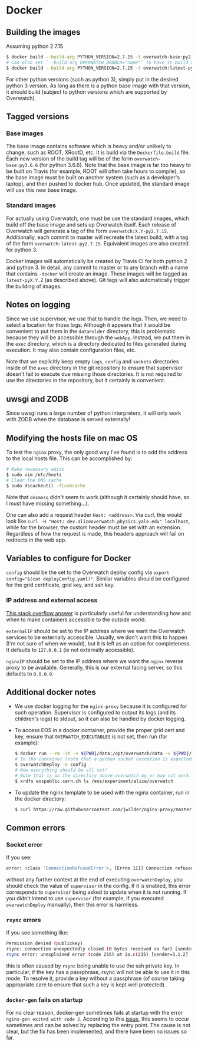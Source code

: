 # Docker

## Building the images

Assuming python 2.7.15

```bash
$ docker build --build-arg PYTHON_VERSION=2.7.15 -t overwatch-base:py2.7.15 -f Dockerfile.build .
# Can also set `--build-arg OVERWATCH_BRANCH="name"` to have it build a particlar branch in the container.
$ docker build --build-arg PYTHON_VERSION=2.7.15 -t overwatch:latest-py2.7.15 -f Dockerfile .
```

For other python versions (such as python 3), simply put in the desired python 3 version. As long as there is
a python base image with that version, it should build (subject to python versions which are supported by
Overwatch).

## Tagged versions

### Base images

The base image contains software which is heavy and/or unlikely to change, such as ROOT, XRootD, etc. It is
build via the `Dockerfile.build` file. Each new version of the build tag will be of the form
`overwatch-base:py3.6.6` (for python 3.6.6). Note that the base image is far too heavy to be built on Travis
(for example, ROOT will often take hours to compile), so the base image must be built on another system (such
as a developer's laptop), and then pushed to docker hub. Once updated, the standard image will use this new
base image.

### Standard images

For actually using Overwatch, one must be use the standard images, which build off the base image and sets up
Overwatch itself. Each release of Overwatch will generate a tag of the form `overwatch:X.Y-py2.7.15`.
Additionally, each commit to master will recreate the latest build, with a tag of the form
`overwatch:latest-py2.7.15`. Equivalent images are also created for python 3.

Docker images will automatically be created by Travis CI for both python 2 and python 3. In detail, any commit
to master or to any branch with a name that contains `-docker` will create an image. These images will be
tagged as `latest-pyX.Y.Z` (as described above). Git tags will also automatically trigger the building of
images.

## Notes on logging

Since we use supervisor, we use that to handle the logs. Then, we need to select a location for those logs.
Although it appears that it would be convenient to put them in the `dataFolder` directory, this is problematic
because they will be accessible through the `webApp`. Instead, we put them in the `exec` directory, which is a
directory dedicated to files generated during execution. It may also contain configuration files, etc.

Note that we explicitly keep empty `logs`, `config` and `sockets` directories inside of the `exec` directory
in the git repository to ensure that supervisor doesn't fail to execute due missing those directories. It is
not required to use the directories in the repository, but it certainly is convenient.

## uwsgi and ZODB

Since uwsgi runs a large number of python interpreters, it will only work with ZODB when the database is
served externally!

## Modifying the hosts file on mac OS

To test the `nginx` proxy, the only good way I've found is to add the address to the local hosts file. This
can be accomplished by:

```bash
# Make necessary edits
$ sudo vim /etc/hosts
# Clear the DNS cache
$ sudo dscacheutil -flushcache
```

Note that `dnsmasq` didn't seem to work (although it certainly should have, so I must have missing
something...).

One can also add a request header `Host: <address>`. Via curl, this would look like `curl -H "Host:
dev.aliceoverwatch.physics.yale.edu" localhost`, while for the browser, the custom header must be set with an
extension. Regardless of how the request is made, this headers approach will fail on redirects in the web app.

## Variables to configure for Docker

`config` should be the set to the Overwatch deploy config via `export config="$(cat deployConfig.yaml)"`.
Similar variables should be configured for the grid certificate, grid key, and ssh key.

### IP address and external access

[This stack overflow answer](https://stackoverflow.com/a/24326540) is particularly useful for understanding
how and when to make containers accessible to the outside world.

`externalIP` should be set to the IP address where we want the Overwatch services to be externally accessible.
Usually, we don't want this to happen (I'm not sure of when we would), but it is left as an option for
completeness. It defaults to `127.0.0.1` (ie not externally accessible).

`nginxIP` should be set to the IP address where we want the `nginx` reverse proxy to be available. Generally,
this is our external facing server, so this defaults to `0.0.0.0`.

## Additional docker notes

- We use docker logging for the `nginx-proxy` because it is configured for such operation. Supervisor is
  configured to output its logs (and its children's logs) to stdout, so it can also be handled by docker
  logging.
- To access EOS in a docker container, provide the proper grid cert and key, ensure that
  `OVERWATCH_EXECUTABLES` is not set, then run (for example):

    ```bash
    $ docker run --rm -it -v ${PWD}/data:/opt/overwatch/data -v ${PWD}/overwatch:/opt/overwatch/overwatch -v ${PWD}/exec:/opt/overwatch/exec -e config -e gridCert -e gridKey rehlers/overwatch:latest-py3.6.6 /bin/bash
    # In the container (note that a python socket exception is expected)
    $ overwatchDeploy -e config
    # Now everything should be all set!
    # Note that ls on the directory above overwatch my or may not work...
    $ xrdfs eospublic.cern.ch ls /eos/experiment/alice/overwatch
    ```

- To update the nginx template to be used with the nginx container, run in the docker directory:

    ```bash
    $ curl https://raw.githubusercontent.com/jwilder/nginx-proxy/master/nginx.tmpl > nginxProxyGen.tmpl
    ```

## Common errors

### Socket error

If you see:

```bash
error: <class 'ConnectionRefusedError'>, [Errno 111] Connection refused: file: /usr/local/lib/python3.6/socket.py line: 713
```

without any further context at the end of executing `overwatchDeploy`, you should check the value of
`supervisor` in the config. If it is enabled, this error corresponds to `supervisor` being asked to update
when it is not running. If you didn't intend to use `supervisor` (for example, if you executed
`overwatchDeploy` manually), then this error is harmless.

### `rsync` errors

If you see something like:

```bash
Permission denied (publickey).
rsync: connection unexpectedly closed (0 bytes received so far) [sender]
rsync error: unexplained error (code 255) at io.c(235) [sender=3.1.2]
```

this is often caused by `rsync` being unable to use the ssh private key. In particular, if the key has a
passphrase, rsync will not be able to use it in this mode. To resolve it, provide a key without a passphrase
(of course taking appropriate care to ensure that such a key is kept well protected).

### `docker-gen` fails on startup

For no clear reason, docker-gen sometimes fails at startup with the error `nginx-gen exited with code 2`.
According to this [issue](https://github.com/jwilder/docker-gen/issues/201#issuecomment-227990877), this seems
to occur sometimes and can be solved by replacing the entry point. The cause is not clear, but the fix has
been implemented, and there have been no issues so far.
